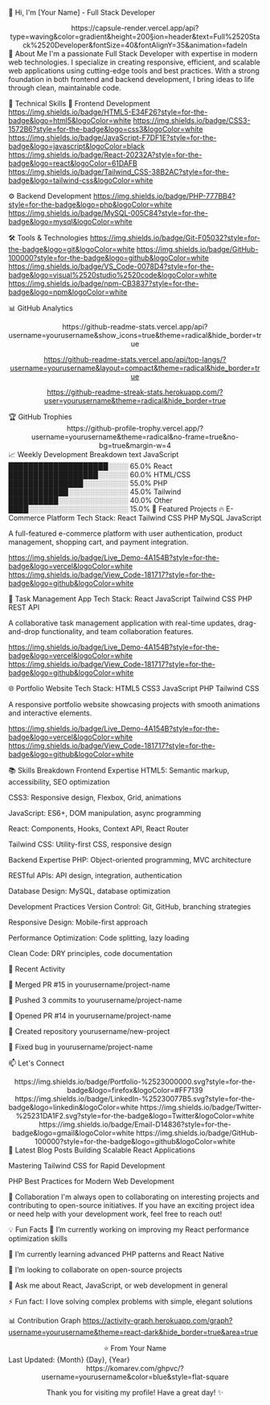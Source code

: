 👋 Hi, I'm [Your Name] - Full Stack Developer
<div align="center">
https://capsule-render.vercel.app/api?type=waving&color=gradient&height=200&section=header&text=Full%2520Stack%2520Developer&fontSize=40&fontAlignY=35&animation=fadeIn

</div>
🚀 About Me
I'm a passionate Full Stack Developer with expertise in modern web technologies. I specialize in creating responsive, efficient, and scalable web applications using cutting-edge tools and best practices. With a strong foundation in both frontend and backend development, I bring ideas to life through clean, maintainable code.

💼 Technical Skills
🎨 Frontend Development
https://img.shields.io/badge/HTML5-E34F26?style=for-the-badge&logo=html5&logoColor=white
https://img.shields.io/badge/CSS3-1572B6?style=for-the-badge&logo=css3&logoColor=white
https://img.shields.io/badge/JavaScript-F7DF1E?style=for-the-badge&logo=javascript&logoColor=black
https://img.shields.io/badge/React-20232A?style=for-the-badge&logo=react&logoColor=61DAFB
https://img.shields.io/badge/Tailwind_CSS-38B2AC?style=for-the-badge&logo=tailwind-css&logoColor=white

⚙️ Backend Development
https://img.shields.io/badge/PHP-777BB4?style=for-the-badge&logo=php&logoColor=white
https://img.shields.io/badge/MySQL-005C84?style=for-the-badge&logo=mysql&logoColor=white

🛠 Tools & Technologies
https://img.shields.io/badge/Git-F05032?style=for-the-badge&logo=git&logoColor=white
https://img.shields.io/badge/GitHub-100000?style=for-the-badge&logo=github&logoColor=white
https://img.shields.io/badge/VS_Code-0078D4?style=for-the-badge&logo=visual%2520studio%2520code&logoColor=white
https://img.shields.io/badge/npm-CB3837?style=for-the-badge&logo=npm&logoColor=white

📊 GitHub Analytics
<div align="center">
https://github-readme-stats.vercel.app/api?username=yourusername&show_icons=true&theme=radical&hide_border=true

https://github-readme-stats.vercel.app/api/top-langs/?username=yourusername&layout=compact&theme=radical&hide_border=true

https://github-readme-streak-stats.herokuapp.com/?user=yourusername&theme=radical&hide_border=true

</div>
🏆 GitHub Trophies
<div align="center">
https://github-profile-trophy.vercel.app/?username=yourusername&theme=radical&no-frame=true&no-bg=true&margin-w=4

</div>
📈 Weekly Development Breakdown
text
JavaScript   ████████████████████░░░░   65.0%
React        ██████████████████░░░░░░   60.0%
HTML/CSS     ███████████████░░░░░░░░░   55.0%
PHP          ████████████░░░░░░░░░░░░   45.0%
Tailwind     ██████████░░░░░░░░░░░░░░   40.0%
Other        ████░░░░░░░░░░░░░░░░░░░░   15.0%
🚀 Featured Projects
🔥 E-Commerce Platform
Tech Stack: React Tailwind CSS PHP MySQL JavaScript

A full-featured e-commerce platform with user authentication, product management, shopping cart, and payment integration.

https://img.shields.io/badge/Live_Demo-4A154B?style=for-the-badge&logo=vercel&logoColor=white
https://img.shields.io/badge/View_Code-181717?style=for-the-badge&logo=github&logoColor=white

💼 Task Management App
Tech Stack: React JavaScript Tailwind CSS PHP REST API

A collaborative task management application with real-time updates, drag-and-drop functionality, and team collaboration features.

https://img.shields.io/badge/Live_Demo-4A154B?style=for-the-badge&logo=vercel&logoColor=white
https://img.shields.io/badge/View_Code-181717?style=for-the-badge&logo=github&logoColor=white

🌐 Portfolio Website
Tech Stack: HTML5 CSS3 JavaScript PHP Tailwind CSS

A responsive portfolio website showcasing projects with smooth animations and interactive elements.

https://img.shields.io/badge/Live_Demo-4A154B?style=for-the-badge&logo=vercel&logoColor=white
https://img.shields.io/badge/View_Code-181717?style=for-the-badge&logo=github&logoColor=white

📚 Skills Breakdown
Frontend Expertise
HTML5: Semantic markup, accessibility, SEO optimization

CSS3: Responsive design, Flexbox, Grid, animations

JavaScript: ES6+, DOM manipulation, async programming

React: Components, Hooks, Context API, React Router

Tailwind CSS: Utility-first CSS, responsive design

Backend Expertise
PHP: Object-oriented programming, MVC architecture

RESTful APIs: API design, integration, authentication

Database Design: MySQL, database optimization

Development Practices
Version Control: Git, GitHub, branching strategies

Responsive Design: Mobile-first approach

Performance Optimization: Code splitting, lazy loading

Clean Code: DRY principles, code documentation

🌟 Recent Activity
<!--START_SECTION:activity-->
🎉 Merged PR #15 in yourusername/project-name

🚀 Pushed 3 commits to yourusername/project-name

💪 Opened PR #14 in yourusername/project-name

🎨 Created repository yourusername/new-project

🔨 Fixed bug in yourusername/project-name

<!--END_SECTION:activity-->
📫 Let's Connect
<div align="center">
https://img.shields.io/badge/Portfolio-%2523000000.svg?style=for-the-badge&logo=firefox&logoColor=#FF7139
https://img.shields.io/badge/LinkedIn-%25230077B5.svg?style=for-the-badge&logo=linkedin&logoColor=white
https://img.shields.io/badge/Twitter-%25231DA1F2.svg?style=for-the-badge&logo=Twitter&logoColor=white
https://img.shields.io/badge/Email-D14836?style=for-the-badge&logo=gmail&logoColor=white
https://img.shields.io/badge/GitHub-100000?style=for-the-badge&logo=github&logoColor=white

</div>
📝 Latest Blog Posts
<!-- BLOG-POST-LIST:START -->
Building Scalable React Applications

Mastering Tailwind CSS for Rapid Development

PHP Best Practices for Modern Web Development

<!-- BLOG-POST-LIST:END -->
🤝 Collaboration
I'm always open to collaborating on interesting projects and contributing to open-source initiatives. If you have an exciting project idea or need help with your development work, feel free to reach out!

💡 Fun Facts
🔭 I’m currently working on improving my React performance optimization skills

🌱 I’m currently learning advanced PHP patterns and React Native

👯 I’m looking to collaborate on open-source projects

💬 Ask me about React, JavaScript, or web development in general

⚡ Fun fact: I love solving complex problems with simple, elegant solutions

📊 Contribution Graph
https://activity-graph.herokuapp.com/graph?username=yourusername&theme=react-dark&hide_border=true&area=true

<div align="center">
⭐️ From Your Name
</div>
Last Updated: {Month} {Day}, {Year}

<div align="center">
https://komarev.com/ghpvc/?username=yourusername&color=blue&style=flat-square

Thank you for visiting my profile! Have a great day! ✨

</div>
